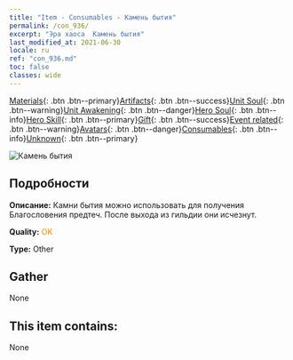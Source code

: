 ```yaml
---
title: "Item - Consumables - Камень бытия"
permalink: /con_936/
excerpt: "Эра хаоса  Камень бытия"
last_modified_at: 2021-06-30
locale: ru
ref: "con_936.md"
toc: false
classes: wide
---
```

 [Materials](/ItemsRU/){: .btn .btn--primary}[Artifacts](/ItemsRU/Artifacts/){: .btn .btn--success}[Unit Soul](/ItemsRU/UnitSoul/){: .btn .btn--warning}[Unit Awakening](/ItemsRU/UnitAwakening/){: .btn .btn--danger}[Hero Soul](/ItemsRU/HeroSoul/){: .btn .btn--info}[Hero Skill](/ItemsRU/HeroSkill/){: .btn .btn--primary}[Gift](/ItemsRU/Gift/){: .btn .btn--success}[Event related](/ItemsRU/Events/){: .btn .btn--warning}[Avatars](/ItemsRU/Avatars/){: .btn .btn--danger}[Consumables](/ItemsRU/Consumables/){: .btn .btn--info}[Unknown](/ItemsRU/Unknown/){: .btn .btn--primary}

 ![Камень бытия](/images/t/i_40024.png)

## Подробности
 **Описание:** Камни бытия можно использовать для получения Благословения предтеч. После выхода из гильдии они исчезнут.

 **Quality:** <span style="color: #FF8C00">OK</span>

 **Type:** Other

## Gather

  None

## This item contains:

  None

